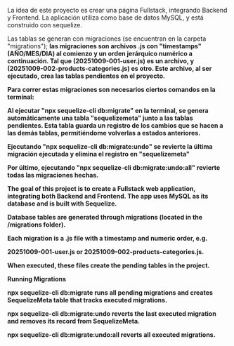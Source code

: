La idea de este proyecto es crear una página Fullstack, integrando Backend y Frontend. 
La aplicación utiliza como base de datos MySQL, y está construido con sequelize.

Las tablas se generan con migraciones (se encuentran en la carpeta "migrations"); <strong>las migraciones son archivos .js con "timestamps"(AÑO/MES/DIA) al comienzo y un orden jerárquico numérico a continuación. Tal que (20251009-001-user.js) es un archivo, y (20251009-002-products-categories.js) es otro. Este archivo, al ser ejecutado, crea las tablas pendientes en el proyecto<strong>.

Para correr estas migraciones son necesarios ciertos comandos en la terminal:

Al ejecutar <strong>"npx sequelize-cli db:migrate"</strong> en la terminal, se genera automáticamente una tabla "sequelizemeta" junto a las tablas pendientes. Esta tabla guarda un registro de los cambios que se hacen a las demás tablas, permitiéndome volverlas a estados anteriores.

Ejecutando <strong>"npx sequelize-cli db:migrate:undo"</strong> se revierte la última migración ejecutada y elimina el registro en "sequelizemeta"

Por último, ejecutando <strong>"npx sequelize-cli db:migrate:undo:all"</strong> revierte todas las migraciones hechas. 

The goal of this project is to create a Fullstack web application, integrating both Backend and Frontend.
The app uses MySQL as its database and is built with Sequelize.

Database tables are generated through migrations (located in the /migrations folder).

Each migration is a .js file with a timestamp and numeric order, e.g.

20251009-001-user.js or 20251009-002-products-categories.js.

When executed, these files create the pending tables in the project.

Running Migrations

npx sequelize-cli db:migrate runs all pending migrations and creates SequelizeMeta table that tracks executed migrations. 

npx sequelize-cli db:migrate:undo reverts the last executed migration and removes its record from SequelizeMeta.

npx sequelize-cli db:migrate:undo:all reverts all executed migrations.